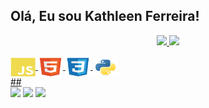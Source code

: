 ## Olá, Eu sou Kathleen Ferreira!

<div align="center">
  <a href="https://github.com/Kathleenfs">
  <img height="180em" src="https://github-readme-stats.vercel.app/api?username=Kathleenfs&show_icons=true&theme=dracula&include_all_commits=true&count_private=true"/>
  <img height="180em" src="https://github-readme-stats.vercel.app/api/top-langs/?username=Kathleenfs&layout=compact&langs_count=7&theme=dracula"/>
</div>

<div style="display: inline_block"><br>
  <img align="center" alt="kath-Js" height="30" width="40" src="https://raw.githubusercontent.com/devicons/devicon/master/icons/javascript/javascript-plain.svg">
  <img align="center" alt="kath-HTML" height="30" width="40" src="https://raw.githubusercontent.com/devicons/devicon/master/icons/html5/html5-original.svg">
  <img align="center" alt="kath-CSS" height="30" width="40" src="https://raw.githubusercontent.com/devicons/devicon/master/icons/css3/css3-original.svg">
  <img align="center" alt="kath-Python" height="30" width="40" src="https://raw.githubusercontent.com/devicons/devicon/master/icons/python/python-original.svg">
</div>
 ##
 
<div> 
  <a href = "mailto:kathynik07@gmail.com"><img src="https://img.shields.io/badge/-Gmail-%23333?style=for-the-badge&logo=gmail&logoColor=white" target="_blank"></a>
  <a href="https://www.linkedin.com/in/kathleen-ferreira-2b13441a5" target="_blank"><img src="https://img.shields.io/badge/-LinkedIn-%230077B5?style=for-the-badge&logo=linkedin&logoColor=white" target="_blank"></a> 
  <a href="https://www.hackerrank.com/kathynik07" target="_blank"><img src ="https://img.shields.io/badge/-Hackerrank-2EC866?style=for-the-badge&logo=HackerRank&logoColor=white target="_blank"></a>
</div>
